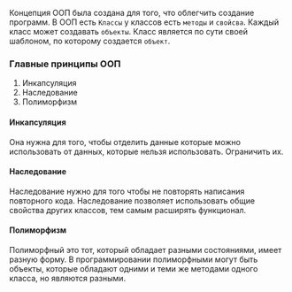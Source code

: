 Концепция ООП была создана для того, что облегчить создание программ.
В ООП есть `Классы` у классов есть `методы` и `свойсва`. Каждый класс может создавать `объекты`.
Класс является по сути своей шаблоном, по которому создается `объект`.
### Главные принципы ООП
1. Инкапсуляция
2. Наследование
3. Полиморфизм
#### Инкапсуляция
Она нужна для того, чтобы отделить данные которые можно использовать от данных, которые нельзя использовать. Ограничить их.
#### Наследование
Наследование нужно для того чтобы не повторять написания повторного кода. Наследование позволяет использовать общие свойства других классов, тем самым расширять функционал.
#### Полиморфизм
Полиморфный это тот, который обладает разными состояниями, имеет разную форму. В программировании полиморфными могут быть объекты, которые обладают одними и теми же методами одного класса, но являются разными.